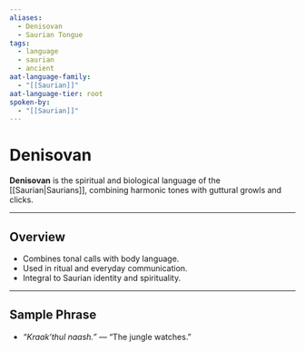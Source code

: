 ```yaml
---
aliases:
  - Denisovan
  - Saurian Tongue
tags:
  - language
  - saurian
  - ancient
aat-language-family:
  - "[[Saurian]]"
aat-language-tier: root
spoken-by:
  - "[[Saurian]]"
---
```


# Denisovan

**Denisovan** is the spiritual and biological language of the [[Saurian|Saurians]], combining harmonic tones with guttural growls and clicks.

---

## Overview

- Combines tonal calls with body language.
- Used in ritual and everyday communication.
- Integral to Saurian identity and spirituality.

---

## Sample Phrase

- *“Kraak’thul naash.”* — “The jungle watches.”

